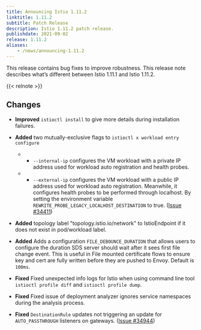 ```yaml
---
title: Announcing Istio 1.11.2
linktitle: 1.11.2
subtitle: Patch Release
description: Istio 1.11.2 patch release.
publishdate: 2021-09-02
release: 1.11.2
aliases:
    - /news/announcing-1.11.2
---
```


This release contains bug fixes to improve robustness. This release note describes what’s different between Istio 1.11.1 and Istio 1.11.2.

{{< relnote >}}

## Changes

- **Improved** `istioctl install` to give more details during installation failures.

- **Added** two mutually-exclusive flags to `istioctl x workload entry configure`

  - * `--internal-ip` configures the VM workload with a private IP address used for workload auto registration and health probes.
  - * `--external-ip` configures the VM workload with a public IP address used for workload auto registration. Meanwhile, it configures health probes to be performed through localhost. By setting the environment variable `REWRITE_PROBE_LEGACY_LOCALHOST_DESTINATION` to true.
  ([Issue #34411](https://github.com/istio/istio/issues/34411))

- **Added** topology label "topology.istio.io/network" to IstioEndpoint if it does not exist in pod/workload label.

- **Added** Adds a configuration `FILE_DEBOUNCE_DURATION` that allows users to configure the duration SDS server should wait after it sees first file change event. This is useful in File mounted certificate flows to ensure key and cert are fully written before they are pushed to Envoy. Default is `100ms`.

- **Fixed** Fixed unexpected info logs for Istio when using command line tool `istioctl profile diff` and `istioctl profile dump`.

- **Fixed** Fixed issue of deployment analyzer ignores service namespaces during the analysis process.

- **Fixed** `DestinationRule` updates not triggering an update for `AUTO_PASSTHROUGH` listeners on gateways.
  ([Issue #34944](https://github.com/istio/istio/issues/34944))

